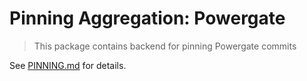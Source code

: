 # Pinning Aggregation: Powergate

> This package contains backend for pinning Powergate commits

See [PINNING.md](https://github.com/ceramicnetwork/js-ceramic/blob/develop/docs/PINNING.md) for details.